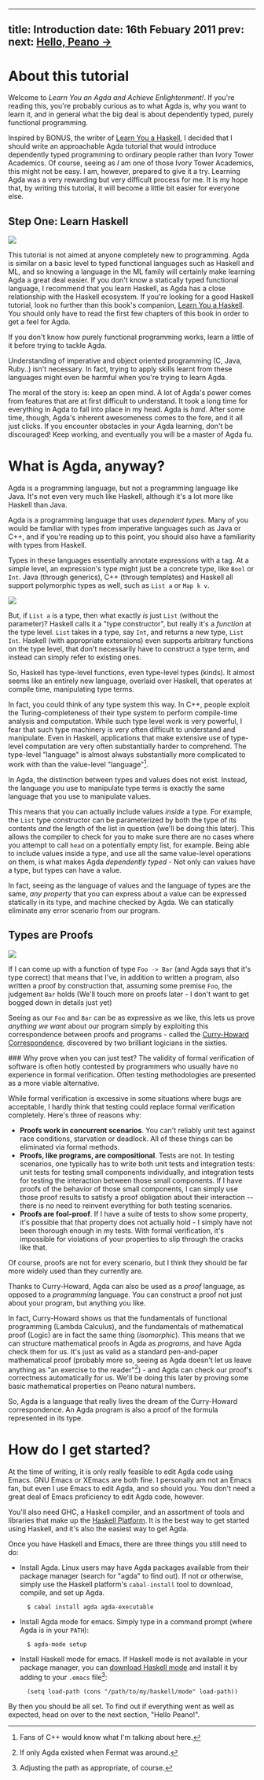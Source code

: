 -----
title: Introduction
date: 16th Febuary 2011
prev: 
next: <a href="/pages/peano.html">Hello, Peano → </a>
-----

About this tutorial
===================

Welcome to *Learn You an Agda and Achieve Enlightenment!*. If you're reading this, 
you're probably curious as to what Agda is, why you want to learn it, and in general what 
the big deal is about dependently typed, purely functional programming.

Inspired by BONUS, the writer of [Learn You a Haskell](learnyouahaskell.com), I decided
that I should write an approachable Agda tutorial that would introduce dependently typed
programming to ordinary people rather than Ivory Tower Academics. Of course, seeing as
*I* am one of those Ivory Tower Academics, this might not be easy. I am, however, prepared
to give it a try. Learning Agda was a very rewarding but very difficult process for me. It
is my hope that, by writing this tutorial, it will become a little bit easier for everyone
else.

Step One: Learn Haskell
-----------------------

<img class='img left' src='/static/koala.png' />

This tutorial is not aimed at anyone completely new to programming. Agda is similar on
a basic level to typed functional languages such as Haskell and ML, and so knowing a 
language in the ML family will certainly make learning Agda a great deal easier. If you
don't know a statically typed functional language, I recommend that you learn Haskell,
as Agda has a close relationship with the Haskell ecosystem. If you're looking for a good
Haskell tutorial, look no further than this book's companion, [Learn You a Haskell](learnyouahaskell.com).
You should only have to read the first few chapters of this book in order to get a feel
for Agda.

If you don't know how purely functional programming works, learn a little of it before 
trying to tackle Agda.

Understanding of imperative and object oriented programming (C, Java, Ruby..) isn't
necessary. In fact, trying to apply skills learnt from these languages might even be
harmful when you're trying to learn Agda.

The moral of the story is: keep an open mind. A lot of Agda's power comes from features 
that are at first difficult to understand. It took a long time for everything in Agda 
to fall into place in my head. Agda is *hard*. After some time, though, Agda's inherent
awesomeness comes to the fore, and it all just clicks. If you encounter 
obstacles in your Agda learning, don't be discouraged! Keep working, and eventually 
you will be a master of Agda fu.

What is Agda, anyway?
=====================

Agda is a programming language, but not a programming language like Java. It's not 
even very much like Haskell, although it's a lot more like Haskell than Java. 

Agda is a programming language that uses *dependent types*. Many of you would
be familiar with types from imperative languages such as Java or C++, and if you're
reading up to this point, you should also have a familiarity with types from
Haskell.

Types in these languages essentially annotate expressions with a tag. At a simple level,
an expression's type might just be a concrete type, like `Bool` or `Int`. Java (through
generics), C++ (through templates) and Haskell all support polymorphic types as well,
such as `List a` or `Map k v`.

<img class='img right' src='/static/types.png' />

But, if `List a` is a type, then what exactly *is* just `List` (without the parameter)? 
Haskell calls it a "type constructor", but really it's a *function* at the type level. `List` takes in a type, say `Int`,
and returns a new type, `List Int`. Haskell (with appropriate extensions) even supports arbitrary functions on the 
type level, that don't necessarily have to construct a type term, and instead can simply refer to existing ones.

So, Haskell has type-level functions, even type-level types (kinds). It almost seems like
an entirely new language, overlaid over Haskell, that operates at compile time, manipulating 
type terms. 

In fact, you could think of any type system this way. In C++, people exploit the Turing-completeness
of their type system to perform compile-time analysis and computation. While such type level work
is very powerful, I fear that such type machinery is
very often difficult to understand and manipulate. Even in Haskell, applications that make
extensive use of type-level computation are very often substantially harder to comprehend. 
The type-level "language" is almost always substantially more complicated to work with than the value-level "language"[^1].

In Agda, the distinction between types and values does not exist. Instead, the language you
use to manipulate type terms is exactly the same language that you use to manipulate values.

This means that you can actually include values *inside* a type. For example, the `List`
type constructor can be parameterized by both the type of its contents *and* the length of 
the list in question (we'll be doing this later). This allows the compiler to check for you
to make sure there are no cases where you attempt to call `head` on a potentially empty list,
for example. Being able to include values inside a type, and use all the same value-level operations
on them, is what makes Agda *dependently typed* - Not only can values have a type, 
but types can have a value.

In fact, seeing as the language of values and the language of types are the same, *any property*
that you can express about a value can be expressed statically in its type, and machine checked
by Agda. We can statically eliminate any error scenario from our program.

Types are Proofs
----------------

<img class='img right' src='/static/owl.png' />

If I can come up with a function of type `Foo -> Bar` (and Agda says that it's type correct)
that means that I've, in addition to written a program, also written a proof by construction
that, assuming some premise `Foo`, the judgement `Bar` holds (We'll touch more on proofs later - 
I don't want to get bogged down in details just yet)

Seeing as our `Foo` and `Bar` can be as expressive as we like, this lets us prove *anything we
want* about our program simply by exploiting this correspondence between proofs and programs -
called the [Curry-Howard Correspondence](http://en.wikipedia.org/wiki/Curry–Howard_correspondence),
discovered by two brilliant logicians in the sixties.

<div class="aside"> 
### Why prove when you can just test?
The validity of formal verification of software is often hotly contested by programmers who usually 
have no experience in formal verification. Often testing methodologies are presented as a more viable
alternative.

While formal verification is excessive in some situations where bugs are acceptable, I hardly think
that testing could replace formal verification completely. Here's three of reasons why:

 * **Proofs work in concurrent scenarios**. You can't reliably unit test against race conditions, starvation 
    or deadlock. All of these things can be eliminated via formal methods.
 * **Proofs, like programs, are compositional**. Tests are not. In testing scenarios, one typically has to
   write both unit tests and integration tests: unit tests for testing small components individually,
   and integration tests for testing the interaction between those small components. If I have proofs
   of the behavior of those small components, I can simply use those proof results to satisfy a proof
   obligation about their interaction -- there is no need to reinvent everything for both testing
   scenarios.
 * **Proofs are fool-proof**. If I have a suite of tests to show some property, it's possible that that
   property does not actually hold - I simply have not been thorough enough in my tests. With formal
   verification, it's impossible for violations of your properties to slip through the cracks like that.


Of course, proofs are not for every scenario, but I think they should be far more widely used than they
currently are.

</div>

Thanks to Curry-Howard, Agda can also be used as a *proof* language, as opposed to a *programming*
language. You can construct a proof not just about your program, but anything you like.

In fact, Curry-Howard shows us that the fundamentals of functional programming (Lambda Calculus), 
and the fundamentals of mathematical proof (Logic) are in fact the same thing (*isomorphic*). This
means that we can structure mathematical proofs in Agda as *programs*, and have Agda check them
for us. It's just as valid as a standard pen-and-paper mathematical proof (probably more so, seeing
as Agda doesn't let us leave anything as "an exercise to the reader"[^2]) - and Agda can check
our proof's correctness automatically for us. We'll be doing this later by proving some basic 
mathematical properties on Peano natural numbers.

So, Agda is a language that really lives the dream of the Curry-Howard correspondence. An Agda
program is also a proof of the formula represented in its type.

How do I get started?
=====================

At the time of writing, it is only really feasible to edit Agda code using Emacs. GNU Emacs or XEmacs
are both fine. I personally am not an Emacs fan, but even I use Emacs to edit Agda, and so should you.
You don't need a great deal of Emacs proficiency to edit Agda code, however.

You'll also need GHC, a Haskell compiler, and an assortment of tools and libraries that make up the
[Haskell Platform](http://hackage.haskell.org/platform/). It is the best way to get started using
Haskell, and it's also the easiest way to get Agda.

Once you have Haskell and Emacs, there are three things you still need to do:

* Install Agda. Linux users may have Agda packages available from their package manager (search for
  "agda" to find out). If not or otherwise, simply use the Haskell platform's `cabal-install` tool
  to download, compile, and set up Agda.

        $ cabal install agda agda-executable

* Install Agda mode for emacs. Simply type in a command prompt (where Agda is in your `PATH`):

        $ agda-mode setup

* Install Haskell mode for emacs. If Haskell mode is not available in your package manager, you
  can [download Haskell mode](http://www.iro.umontreal.ca/μonnier/elisp/#haskell-mode) and install
  it by adding to your `.emacs` file[^0]:

        (setq load-path (cons "/path/to/my/haskell/mode" load-path))

By then you should be all set. To find out if everything went as well as expected, head on over
to the next section, "Hello Peano!".


[^0]: Adjusting the path as appropriate, of course.
[^1]: Fans of C++ would know what I'm talking about here.
[^2]: If only Agda existed when Fermat was around.












